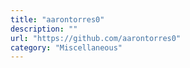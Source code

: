 ```yaml
---
title: "aarontorres0"
description: ""
url: "https://github.com/aarontorres0"
category: "Miscellaneous"
---
```

